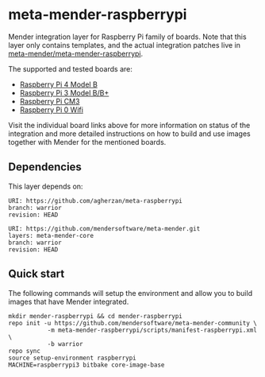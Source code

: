 # meta-mender-raspberrypi

Mender integration layer for Raspberry Pi family of boards. Note that this layer
only contains templates, and the actual integration patches live in
[meta-mender/meta-mender-raspberrypi](https://github.com/mendersoftware/meta-mender/tree/master/meta-mender-raspberrypi).

The supported and tested boards are:

- [Raspberry Pi 4 Model B](https://hub.mender.io/t/raspberry-pi-4-model-b/889/2)
- [Raspberry Pi 3 Model B/B+](https://hub.mender.io/t/raspberry-pi-3-model-b-b/57)
- [Raspberry Pi CM3](https://hub.mender.io/t/raspberry-pi-compute-module-3/110/2)
- [Raspberry Pi 0 Wifi](https://hub.mender.io/t/raspberry-pi-0-wifi/78)

Visit the individual board links above for more information on status of the
integration and more detailed instructions on how to build and use images
together with Mender for the mentioned boards.


## Dependencies

This layer depends on:

```
URI: https://github.com/agherzan/meta-raspberrypi
branch: warrior
revision: HEAD
```

```
URI: https://github.com/mendersoftware/meta-mender.git
layers: meta-mender-core
branch: warrior
revision: HEAD
```


## Quick start

The following commands will setup the environment and allow you to build images
that have Mender integrated.


```
mkdir mender-raspberrypi && cd mender-raspberrypi
repo init -u https://github.com/mendersoftware/meta-mender-community \
           -m meta-mender-raspberrypi/scripts/manifest-raspberrypi.xml \
           -b warrior
repo sync
source setup-environment raspberrypi
MACHINE=raspberrypi3 bitbake core-image-base
```


